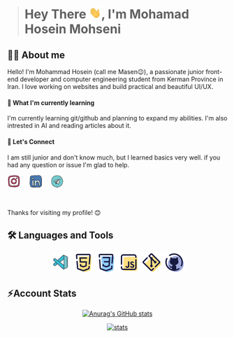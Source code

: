 > # Hey There <img src="./gif/shaking-hand.gif" width="28px">, I'm Mohamad Hosein Mohseni

## 👨‍💻 About me

Hello! I'm Mohammad Hosein (call me Masen😉), a passionate junior front-end developer and computer engineering student from Kerman Province in Iran. I love working on websites and build practical and beautiful UI/UX.

#### 🌱 What I'm currently learning

I'm currently learning git/github and planning to expand my abilities. I'm also intrested in AI and reading articles about it.

#### 📱 Let's Connect

I am still junior and don't know much, but I learned basics very well. if you had any question or issue I'm glad to help.

<p align="left">
    <a href="https://www.instagram.com/dev_masen/"><img src="./icon/instagram.svg" width="30px"></a> &nbsp;&nbsp;&nbsp;
    <a href="https://www.linkedin.com/in/m-hossein-mohseni-794a062bb"><img src="./icon/linked-in.svg" width="30px"></a> &nbsp;&nbsp;&nbsp;
    <a href="https://t.me/Ma3eN_M"><img src="./icon/telegram.svg" width="30px"></a> &nbsp;&nbsp;&nbsp;
</p>

</br>

Thanks for visiting my profile! 😊

## 🛠️ Languages and Tools

<p align="center">
    <a href="https://code.visualstudio.com/"><img src="./icon/icons8-visual-studio-code-2019-100.png" width="48px"></a>
    <a href="https://www.w3schools.com/html/"><img src="./icon/icons8-html-5-96.png" width="48px"></a>
    <a href="https://www.w3schools.com/css/"><img src="./icon/icons8-css3-96.png" width="48px"></a>
    <a href="https://javascript.info/"><img src="./icon/icons8-javascript-96.png" width="48px"></a>
    <a href="https://git-scm.com/"><img src="./icon/icons8-git-96.png" width="48px"></a>
    <a href="https://github.com/"><img src="./icon/icons8-github-96.png" width="48px"></a>
</p>

<!-- ## 📖 Currently Learning ... -->

## ⚡Account Stats

<p align="center">
<a href="https://github.com/DevMasen">
<img src="https://github-readme-stats.vercel.app/api?username=DevMasen&hide=stars&show_icons=true&theme=dark" alt="Anurag's GitHub stats">
</a>
</p>
<p align="center">
<a href="https://github.com/DevMasen">
<img src="https://github-readme-stats.vercel.app/api/top-langs/?username=DevMasen&layout=pie&theme=dark" alt="stats">
</a>
</p>
